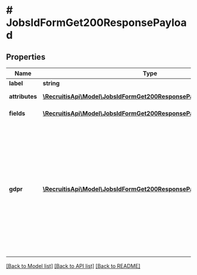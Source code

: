 # # JobsIdFormGet200ResponsePayload

## Properties

Name | Type | Description | Notes
------------ | ------------- | ------------- | -------------
**label** | **string** |  | [optional]
**attributes** | [**\RecruitisApi\Model\JobsIdFormGet200ResponsePayloadAttributesInner[]**](JobsIdFormGet200ResponsePayloadAttributesInner.md) | Pole HTML atributů, zatím vždy prázdné. | [optional]
**fields** | [**\RecruitisApi\Model\JobsIdFormGet200ResponsePayloadFieldsInner[]**](JobsIdFormGet200ResponsePayloadFieldsInner.md) | Pole HTML inputů pro formulář. | [optional]
**gdpr** | [**\RecruitisApi\Model\JobsIdFormGet200ResponsePayloadGdprInner[]**](JobsIdFormGet200ResponsePayloadGdprInner.md) | Pole GDPR souhlasů.  Type &#x3D; 1 je informační povinnost, takový souhlas je nutné uchazeči vykreslit, ideálně na začátku formuláře. Type &#x3D; 2 musí být vykresleny jako checkboxy a odesílány k validaci. Atribut \&quot;text_short\&quot; doporučujeme vykreslit jako label checkboxu, \&quot;text_long\&quot; můžete sbalovat/rozbalovat. | [optional]

[[Back to Model list]](../../README.md#models) [[Back to API list]](../../README.md#endpoints) [[Back to README]](../../README.md)

